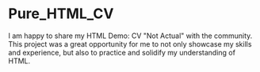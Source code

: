 # Pure_HTML_CV
I am happy to share my HTML Demo: CV "Not Actual" with the community. This project was a great opportunity for me to not only showcase my skills and experience, but also to practice and solidify my understanding of HTML.
